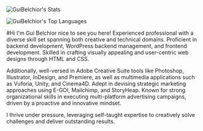 ![GuiBelchior's Stats](https://github-readme-stats.vercel.app/api?username=GuiBelchior&theme=vue-dark&show_icons=true&hide_border=true&count_private=true)

![GuiBelchior's Top Languages](https://github-readme-stats.vercel.app/api/top-langs/?username=GuiBelchior&theme=vue-dark&show_icons=true&hide_border=true&layout=compact)



#Hi I'm Gui Belchior nice to see you here!
Experienced professional with a diverse skill set spanning both creative and technical domains. Proficient in backend development, WordPress backend management, and frontend development.
Skilled in crafting visually appealing and user-centric web designs through HTML and CSS.

Additionally, well-versed in Adobe Creative Suite tools like Photoshop, Illustrator, InDesign, and Premiere, as well as multimedia applications such as Vuforia, Unity, and Cinema4D. 
Adept in devising strategic marketing approaches using E-GOI, Mailchimp, and StoryHeap. Known for strong organizational skills in executing multi-platform advertising campaigns,
driven by a proactive and innovative mindset.

I thrive under pressure, leveraging self-taught expertise to creatively solve challenges and deliver outstanding results.
